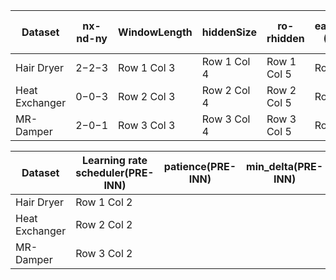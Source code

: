 | Dataset        | nx-nd-ny    | WindowLength  | hiddenSize    | ro-rhidden    | earlyStopping (PRE-INN) | BatchSize(PRE-INN) | Train-Val-Test| Normalization |
|----------------|-------------|---------------|---------------|---------------|-------------------------|--------------------|---------------|---------------|
| Hair Dryer     |2−2−3        | Row 1 Col 3   | Row 1 Col 4   | Row 1 Col 5   | Row 1 Col 6             | Row 1 Col 7        | Row 1 Col 7   |               |
| Heat Exchanger |0−0−3        | Row 2 Col 3   | Row 2 Col 4   | Row 2 Col 5   | Row 2 Col 6             | Row 2 Col 7        |               |               |    
| MR-Damper      | 2−0−1       | Row 3 Col 3   | Row 3 Col 4   | Row 3 Col 5   | Row 3 Col 6             | Row 3 Col 7        |               |               |    

| Dataset        |Learning rate scheduler(PRE-INN) | patience(PRE-INN) | min_delta(PRE-INN) |
|----------------|---------------------------------|-------------------|--------------------|
| Hair Dryer     | Row 1 Col 2                     |                   |                    |
| Heat Exchanger | Row 2 Col 2                     |                   |                    | 
| MR-Damper      | Row 3 Col 2                     |                   |                    | 


